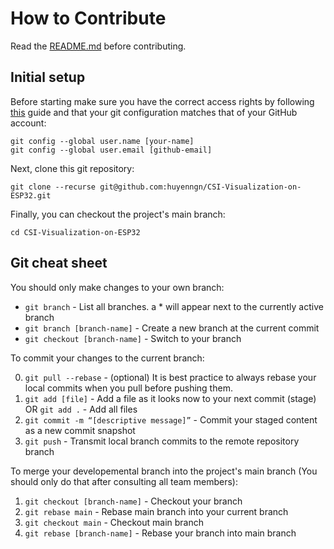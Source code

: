 # How to Contribute
Read the [README.md](README.md) before contributing.

## Initial setup

Before starting make sure you have the correct access rights by following [this](https://docs.github.com/authentication/connecting-to-github-with-ssh/generating-a-new-ssh-key-and-adding-it-to-the-ssh-agent) guide and that your git configuration matches that of your GitHub account:
```
git config --global user.name [your-name]
git config --global user.email [github-email]
```

Next, clone this git repository:
```
git clone --recurse git@github.com:huyenngn/CSI-Visualization-on-ESP32.git
```
Finally, you can checkout the project's main branch:
```
cd CSI-Visualization-on-ESP32
```

## Git cheat sheet

You should only make changes to your own branch:

* `git branch` - List all branches. a * will appear next to the currently active branch
* `git branch [branch-name]` - Create a new branch at the current commit
* `git checkout [branch-name]` - Switch to your branch

To commit your changes to the current branch:

0. `git pull --rebase` - (optional) It is best practice to always rebase your local commits when you pull before pushing them.
1. `git add [file]` - Add a file as it looks now to your next commit (stage) OR `git add .` - Add all files
2. `git commit -m “[descriptive message]”` - Commit your staged content as a new commit snapshot
3. `git push` - Transmit local branch commits to the remote repository branch

To merge your developemental branch into the project's main branch (You should only do that after consulting all team members):

1. `git checkout [branch-name]` - Checkout your branch
2. `git rebase main` - Rebase main branch into your current branch
1. `git checkout main` - Checkout main branch
3. `git rebase [branch-name]` - Rebase your branch into main branch